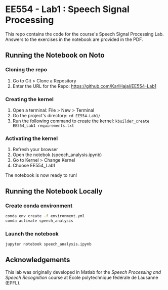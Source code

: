 # EE554 - Lab1 : Speech Signal Processing

This repo contains the code for the course's Speech Signal Processing Lab.
Answers to the exercises in the notebook are provided in the PDF.

## Running the Notebook on Noto

### Cloning the repo
1. Go to Git > Clone a Repository
2. Enter the URL for the Repo: https://github.com/KarlHajal/EE554-Lab1
   
### Creating the kernel
1. Open a terminal: File > New > Terminal
2. Go the project's directory: ```cd EE554-Lab1/```
3. Run the following command to create the kernel: ```kbuilder_create EE554_Lab1 requirements.txt```

### Activating the kernel
1. Refresh your browser
2. Open the notebok (speech_analysis.ipynb)
3. Go to Kernel > Change Kernel
4. Choose EE554_Lab1

The notebook is now ready to run!

## Running the Notebook Locally
### Create conda environment

```bash
conda env create -f environment.yml
conda activate speech_analysis
```

### Launch the notebook

```bash
jupyter notebook speech_analysis.ipynb
```

## Acknowledgements

This lab was originally developed in Matlab for the *Speech Processing and
Speech Recognition* course at École polytechnique fédérale de Lausanne (EPFL).
